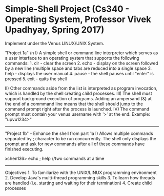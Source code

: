 # Simple-Shell Project (Cs340 - Operating System, Professor Vivek Upadhyay, Spring 2017) 
Implement under the Venus LINUX/UNIX System.

"Project 1a" /n
I) A simple shell or command line interpreter which serves as a user interface to an operating system that supports the following commands: 
    1. clr - clear the screen
    2. echo <comment> - display <comment> on the screen followed by a new line (multiple space and tabs are reduced into a single space
    3. help - displays the user manual
    4. pause - the shell pauses until "enter" is pressed
    5. exit - quits the shell

II) Other commands aside from the list is interpreted as program invocation, which is handled by the shell creating child processes.
III) The shell must support background execution of programs. Adding an ampersand (&) at the end of a commmand line means that the shell should jump to the command prompt right after the process is launched.
IV) The command prompt must contain your venus username with '>' at the end. Example: "upvu1234>"

-------------------------------------------------------------------------------------------------------------------------------------------

"Project 1b" - Enhance the shell from part 1a
I) Allows multiple commands separated by ; character to be run concurrently. The shell only displays the prompt and ask for new commands 
after all of these commands have finished executing.

xchen136> echo <helloworld> ; help     //two commands at a time

-------------------------------------------------------------------------------------------------------------------------------------------

Objectives
    1. To familiarize with the UNIX/LINUX programming environment
    2. Develop Java's multi-thread programming skills
    3. To learn how threads are handled (i.e. starting and waiting for their termination)
    4. Create child processes 
 
    
    
    
